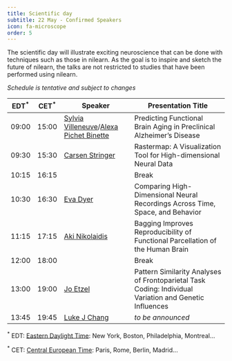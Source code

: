 ```yaml
---
title: Scientific day
subtitle: 22 May - Confirmed Speakers
icon: fa-microscope
order: 5
---
```


The scientific day will illustrate exciting neuroscience that can be done
with techniques such as those in nilearn. As the goal is to inspire and
sketch the future of nilearn, the talks are not restricted to studies
that have been performed using nilearn.

 *Schedule is tentative and subject to changes*


EDT<sup>&#42;</sup> | CET<sup>&#42;</sup> | Speaker | Presentation Title
----|-----|---------|-------------------
09:00 | 15:00 | [Sylvia Villeneuve](http://www.villeneuvelab.com/en/home/)/[Alexa Pichet Binette](https://www.pubfacts.com/author/Alexa+Pichet-Binette) | Predicting Functional Brain Aging in Preclinical Alzheimer’s Disease
09:30 | 15:30 |  [Carsen Stringer](http://www.gatsby.ucl.ac.uk/~cstringer/) | Rastermap: A Visualization Tool for High-dimensional Neural Data
10:15 | 16:15 |  | Break
10:30 | 16:30 |  [Eva Dyer](https://dyerlab.gatech.edu/people/pi-profile/) | Comparing High-Dimensional Neural Recordings Across Time, Space, and Behavior
11:15 | 17:15 |  [Aki Nikolaidis](https://childmind.org/bio/aki-nikolaidis-phd/)| Bagging Improves Reproducibility of Functional Parcellation of the Human Brain
12:00 | 18:00 |  | Break
13:00 | 19:00 |  [Jo Etzel](https://sites.wustl.edu/ccplab/people/jo-etzel/) | Pattern Similarity Analyses of Frontoparietal Task Coding: Individual Variation and Genetic Influences
13:45 | 19:45 |  [Luke J Chang](https://pbs.dartmouth.edu/people/luke-j-chang-0) | *to be announced*

<sup>&#42;</sup> EDT: [Eastern Daylight Time](https://time.is/EDT): New
York, Boston, Philadelphia, Montreal...

<sup>&#42;</sup> CET: [Central European Time](https://time.is/CET): Paris, Rome, Berlin,
Madrid...
